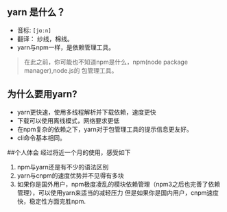 ## yarn 是什么？
* 音标: `[jɑːn]` 
* 翻译： 纱线，棉线。
* yarn与npm一样，是依赖管理工具。

>在此之前，你可能也不知道npm是什么，npm(node package manager),node.js的 包管理工具。

## 为什么要用yarn?
* yarn更快速，使用多线程解析并下载依赖，速度更快
* 下载可以使用离线模式，网络要求更低
* 在npm复杂的依赖之下，yarn对于包管理工具的提示信息更友好。
* cli命令基本相同。

##个人体会
经过将近一个月的使用，感受如下
1. npm与yarn还是有不少的语法区别
2. yarn与cnpm的速度优势并不见得有多块
3. 如果你是国外用户，npm极度凌乱的模块依赖管理（npm3之后也完善了依赖管理），可以使用yarn来适当的减轻压力
但是如果你是国内用户，cnpm速度快，稳定性方面完胜npm.